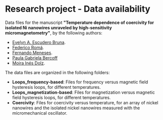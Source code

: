 # Research project - Data availability

Data files for the manuscript <strong>"Temperature dependence of coercivity for isolated Ni nanowires unraveled by high-sensitivity micromagnetometry"</strong>, by the following authors:

- [Evelyn A. Escudero Bruna](https://ar.linkedin.com/in/evelyn-escudero-bruna-baa467184).
- [Federico Romá](https://www.conicet.gov.ar/new_scp/detalle.php?id=24345&datos_academicos=yes).
- [Fernando Meneses](https://fertmeneses.github.io/).
- [Paula Gabriela Bercoff](https://www.famaf.unc.edu.ar/~bercoff/)
- [Moira Inés Dolz](https://www.conicet.gov.ar/new_scp/detalle.php?id=30147&datos_academicos=yes).

The data files are organized in the following folders:

- <strong>Loops_frequency-based</strong>: Files for frequency versus magnetic field hysteresis loops, for different temperatures.
-  <strong>Loops_magnetization-based</strong>: Files for magnetization versus magnetic field hysteresis loops, for different temperatures.
-  <strong>Coercivity</strong>: Files for coercivity versus temperature, for an array of nickel nanowires and the isolated nickel nanowires measured with the micromechanical oscillator.


